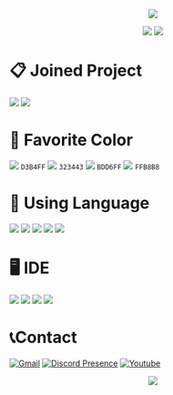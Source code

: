<p align="center">
  <a href="https://github.com/JIWON-8342">
    <img src="https://capsule-render.vercel.app/api?&type=waving&color=0:D4BCFF,100:5313C4&section=header&text=Welcome%20My%20Country%F0%9F%91%8B&fontSize=30&animation=fadeIn&fontColor=EDF4FF&fontAlignY=20&height=170&desc=Thanks%20for%20visit%20My%20Country🚩&descAlignY=40">
  </a>
</p>
<p align="center">
  <img src="https://github-readme-stats.vercel.app/api?username=JIWON-8342&count_private=true&show_icons=true&theme=dracula">
  <img src="https://github-readme-stats.vercel.app/api/top-langs/?username=Geullo">
</p>

# 📋 Joined Project
<a href="https://www.youtube.com/playlist?list=PLd1_qS4noIb1yEU3YSiVs4-X1xeSdoDif"><img src="https://img.shields.io/badge/99분%20방탈출%20산장살인사건-FF0000?style=flat&logo=Youtube&logoColor=white"/></a> <a href="https://www.youtube.com/playlist?list=PLd1_qS4noIb2TuaoFvKFVALDzQWmmIOK8"><img src="https://img.shields.io/badge/사신%20레이스-FF0000?style=flat&logo=Youtube&logoColor=white"/></a>


# 🎨 Favorite Color
  <img src="http://via.placeholder.com/20/D3B4FF/D3B4FF"> `D3B4FF`
  <img src="http://via.placeholder.com/20/323443/323443"> `323443`
  <img src="http://via.placeholder.com/20/BDD6FF/BDD6FF"> `BDD6FF`
  <img src="http://via.placeholder.com/20/FFB8B8/FFB8B8"> `FFB8B8`

# 🌊 Using Language
<a href="https://www.java.com/en/"><img src="https://img.shields.io/badge/Java-007396?style=flat&logo=Java&logoColor=white"/></a> <a href="https://files.minecraftforge.net/net/minecraftforge/forge/"><img src="https://img.shields.io/badge/CurseForge-6441A4?style=flat&logo=CurseForge&logoColor=white"/></a> <a href="https://www.embarcadero.com/products/delphi/starter/free-download"><img src="https://img.shields.io/badge/Delphi-EE1F35?style=flat&logo=Delphi&logoColor=white"/></a> <a href="https://www.arduino.cc/"><img src="https://img.shields.io/badge/Arduino-00979D?style=flat&logo=Arduino&logoColor=white"/></a> <img src="https://img.shields.io/badge/C++-A8B9CC?style=flat&logo=cplusplus&logoColor=white"/>

# 🖥️ IDE
<a href="https://www.jetbrains.com/idea/"><img src="https://img.shields.io/badge/Intellij IDEA-000000?style=flat&logo=Intellij IDEA&logoColor=white"/></a> <a href="https://code.visualstudio.com/"><img src="https://img.shields.io/badge/Visual Studio Code-007ACC?style=flat&logo=Visual Studio Code&logoColor=white"/></a> <a href="https://www.eclipse.org/"><img src="https://img.shields.io/badge/Eclipse IDE-2C2255?style=flat&logo=Eclipse IDE&logoColor=white"/></a> <a href="https://www.eclipse.org/"><img src="https://img.shields.io/badge/NotePad++-90E59A?style=flat&logo=notepadplusplus&logoColor=white"/></a>

# 📞Contact
[![Gmail](https://img.shields.io/badge/Gmail%20leejiwon8342@gmail.com-EA4335?style=flat&logo=Gmail&logoColor=white)](mailto:leejiwon8342@gmail.com)
[![Discord Presence](https://dcbadge.vercel.app/api/shield/664832374139518976?style=flat&theme=discord-inverted)](https://discord.com/users/664832374139518976)
[![Youtube](https://img.shields.io/badge/글로%20Youtube-FF0000?style=flat&logo=Youtube&logoColor=white)](https://www.youtube.com/channel/UCPE6WJNP43ibmrBmLfM92HA)
  
<p align="center">
  <a href="https://github.com/JIWON-8342">
    <img src="https://capsule-render.vercel.app/api?&type=waving&color=0:D4BCFF,100:5313C4&section=footer&height=170">
  </a>
</p>
